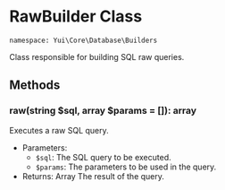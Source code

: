 # RawBuilder Class
`namespace: Yui\Core\Database\Builders`

Class responsible
for building SQL raw queries.

## Methods

### raw(string $sql, array $params = []): array
Executes a raw SQL query.
- Parameters:
  - `$sql`: The SQL query to be executed.
  - `$params`: The parameters to be used in the query.
- Returns: Array The result of the query.

